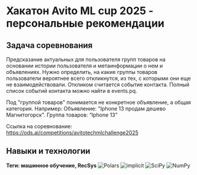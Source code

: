 # Хакатон Avito ML cup 2025 - персональные рекомендации

## Задача соревнования
Предсказание актуальных для пользователя групп товаров на основании истории пользователя и метаинформации о нем и объявлениях. Нужно определить, на какие группы товаров пользователи вероятнее всего откликнутся, из тех, с которыми они еще не взаимодействовали. Откликом считается событие контакта. Полный список событий контакта можно найти в events.pq.

Под "группой товаров" понимается не конкретное объявление, а общая категория. Например: Объявление: "Iphone 13 продам дешево Магнитогорск". Группа товаров: “Iphone 13”

Ссылка на соревнование: https://ods.ai/competitions/avitotechmlchallenge2025

## Навыки и технологии
**Теги: машинное обучение, RecSys**
![Polars](https://img.shields.io/badge/Polars-black?style=flat&logo=polars&logoColor=orange)
![implicit](https://img.shields.io/badge/implicit-black?style=flat&logoColor=orange)
![SciPy](https://img.shields.io/badge/SciPy-black?style=flat&logo=scipy&logoColor=orange)
![NumPy](https://img.shields.io/badge/NumPy-black?style=flat&logo=numpy&logoColor=orange)


